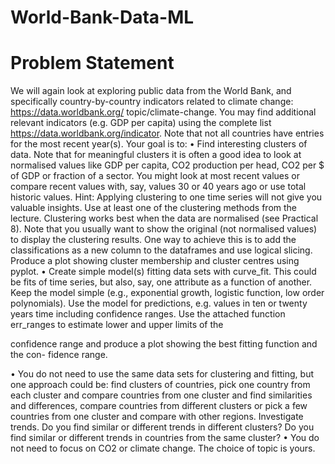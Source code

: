 # World-Bank-Data-ML
# Problem Statement
We will again look at exploring public data from the World Bank, and specifically
country-by-country indicators related to climate change: https://data.worldbank.org/
topic/climate-change. You may find additional relevant indicators (e.g. GDP per
capita) using the complete list https://data.worldbank.org/indicator. Note that
not all countries have entries for the most recent year(s).
Your goal is to:
• Find interesting clusters of data. Note that for meaningful clusters it is often a good
idea to look at normalised values like GDP per capita, CO2 production per head,
CO2 per $ of GDP or fraction of a sector. You might look at most recent values or
compare recent values with, say, values 30 or 40 years ago or use total historic values.
Hint: Applying clustering to one time series will not give you valuable insights.
Use at least one of the clustering methods from the lecture. Clustering works best
when the data are normalised (see Practical 8). Note that you usually want to show
the original (not normalised values) to display the clustering results. One way to
achieve this is to add the classifications as a new column to the dataframes and use
logical slicing. Produce a plot showing cluster membership and cluster centres using
pyplot.
• Create simple model(s) fitting data sets with curve_fit. This could be fits of time
series, but also, say, one attribute as a function of another. Keep the model simple
(e.g., exponential growth, logistic function, low order polynomials). Use the model
for predictions, e.g. values in ten or twenty years time including confidence ranges.
Use the attached function err_ranges to estimate lower and upper limits of the

confidence range and produce a plot showing the best fitting function and the con-
fidence range.

• You do not need to use the same data sets for clustering and fitting, but one approach
could be: find clusters of countries, pick one country from each cluster and compare
countries from one cluster and find similarities and differences, compare countries
from different clusters or pick a few countries from one cluster and compare with
other regions. Investigate trends. Do you find similar or different trends in different
clusters? Do you find similar or different trends in countries from the same cluster?
• You do not need to focus on CO2 or climate change. The choice of topic is yours.
